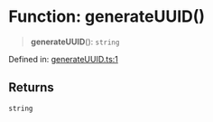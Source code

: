 # Function: generateUUID()

> **generateUUID**(): `string`

Defined in: [generateUUID.ts:1](https://github.com/benallfree/lab13/blob/c14b6cbe39823dfc265f5d26450ed040a344e64f/sdk/src/online/generateUUID.ts#L1)

## Returns

`string`
